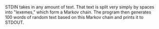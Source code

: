 STDIN takes in any amount of text. That text is split very simply by spaces into "lexemes," which form a Markov chain. The program then generates 100 words of random text based on this Markov chain and prints it to STDOUT.
